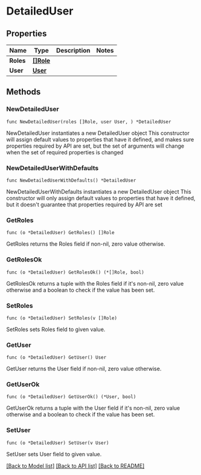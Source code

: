 # DetailedUser

## Properties

Name | Type | Description | Notes
------------ | ------------- | ------------- | -------------
**Roles** | [**[]Role**](Role.md) |  | 
**User** | [**User**](User.md) |  | 

## Methods

### NewDetailedUser

`func NewDetailedUser(roles []Role, user User, ) *DetailedUser`

NewDetailedUser instantiates a new DetailedUser object
This constructor will assign default values to properties that have it defined,
and makes sure properties required by API are set, but the set of arguments
will change when the set of required properties is changed

### NewDetailedUserWithDefaults

`func NewDetailedUserWithDefaults() *DetailedUser`

NewDetailedUserWithDefaults instantiates a new DetailedUser object
This constructor will only assign default values to properties that have it defined,
but it doesn't guarantee that properties required by API are set

### GetRoles

`func (o *DetailedUser) GetRoles() []Role`

GetRoles returns the Roles field if non-nil, zero value otherwise.

### GetRolesOk

`func (o *DetailedUser) GetRolesOk() (*[]Role, bool)`

GetRolesOk returns a tuple with the Roles field if it's non-nil, zero value otherwise
and a boolean to check if the value has been set.

### SetRoles

`func (o *DetailedUser) SetRoles(v []Role)`

SetRoles sets Roles field to given value.


### GetUser

`func (o *DetailedUser) GetUser() User`

GetUser returns the User field if non-nil, zero value otherwise.

### GetUserOk

`func (o *DetailedUser) GetUserOk() (*User, bool)`

GetUserOk returns a tuple with the User field if it's non-nil, zero value otherwise
and a boolean to check if the value has been set.

### SetUser

`func (o *DetailedUser) SetUser(v User)`

SetUser sets User field to given value.



[[Back to Model list]](../README.md#documentation-for-models) [[Back to API list]](../README.md#documentation-for-api-endpoints) [[Back to README]](../README.md)


